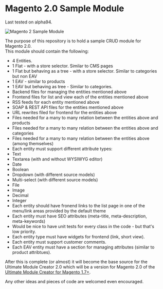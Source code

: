 Magento 2.0 Sample Module
====================

Last tested on alpha94.


<img src="http://i.imgur.com/Ma6v2gs.jpg" alt="Magento 2 Sample Module" />

The purpose of this repository is to hold a sample CRUD module for Magento 2.0.  
This module should contain the following: 

 * 4 Entities. 
  * 1 Flat - with a store selector. Similar to CMS pages
  * 1 Flat but behaving as a tree - with a store selector. Similar to categories but non EAV
  * 1 EAV - similar to products
  * 1 EAV but behaving as tree - Similar to categories.
 * Backend files for managing the entities mentioned above
 * Frontend files for list and view each of the entities mentioned above
 * RSS feeds for each entity mentioned above
 * SOAP & REST API files for the entities mentioned above
 * URL rewrites filed for frontend for the entities above
 * Files needed for a many to many relation between the entities above and products
 * Files needed for a many to many relation between the entities above and categories
 * Files needed for a many to many relation between the entities above (among themselves)
 * Each entity must support different attribute types:
  * Text
  * Textarea (with and without WYSIWYG editor)
  * Date
  * Boolean
  * Dropdown (with different source models)
  * Multi-select (with different source models)
  * File
  * Image
  * Decimal
  * Integer
 * Each entity should have fronend links to the list page in one of the menu/link areas provided by the default theme
 * Each entity must have SEO attributes (meta-title, meta-description, meta-keywords)
 * Would be nice to have unit tests for every class in the code - but that's low priority.
 * Each entity type must have widgets for frontend (link, short view).
 * Each entity must support customer comments.
 * Each EAV entity must have a section for managing attributes (similar to product attribtues).
 
After this is complete (or almost) it will become the base source for the Ultimate Module Creator 2.0 which will be a version for Magento 2.0 of the <a href="https://github.com/tzyganu/UMC1.9">Ultimate Module Creator for Magento 1.7+</a>. 

Any other ideas and pieces of code are welcomed even encouraged.
 
